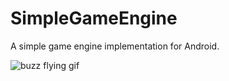 # SimpleGameEngine
A simple game engine implementation for Android.

![buzz flying gif](https://media.giphy.com/media/3o751XhMy8rZl14gjm/giphy.gif)
